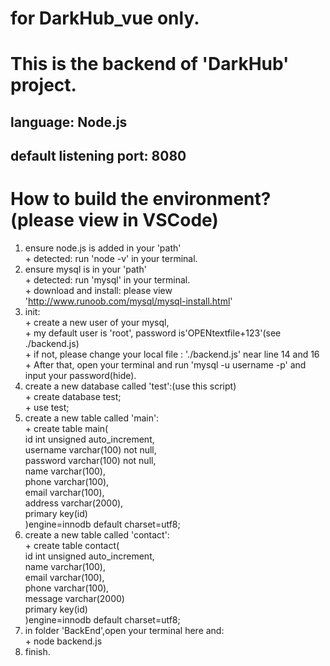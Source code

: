 # for DarkHub_vue only.

# This is the backend of 'DarkHub' project.

## language: Node.js
## default listening port: 8080
# How to build the environment? (please view in VSCode)
  1. ensure node.js is added in your 'path'  
    + detected: run 'node -v' in your terminal.  
  2. ensure mysql is in your 'path'  
    + detected: run 'mysql' in your terminal.  
    + download and install: please view 'http://www.runoob.com/mysql/mysql-install.html'  
  3. init:  
    + create a new user of your mysql,  
    + my default user is 'root', password is'OPENtextfile+123'(see ./backend.js)  
    + if not, please change your local file : './backend.js' near line 14 and 16  
    + After that, open your terminal and run 'mysql -u username -p' and input your password(hide).  
  4. create a new database called 'test':(use this script)  
    + create database test;  
    + use test;  
  5. create a new table called 'main':  
    + create table main(  
        id int unsigned auto_increment,  
        username varchar(100) not null,  
        password varchar(100) not null,  
        name varchar(100),  
        phone varchar(100),  
        email varchar(100),  
        address varchar(2000),  
        primary key(id)  
    )engine=innodb default charset=utf8;  
  6. create a new table called 'contact':  
    + create table contact(  
        id int unsigned auto_increment,  
        name varchar(100),  
        email varchar(100),  
        phone varchar(100),  
        message varchar(2000)  
        primary key(id)  
    )engine=innodb default charset=utf8;  
  7. in folder 'BackEnd',open your terminal here and:  
    + node backend.js  
  8. finish.  